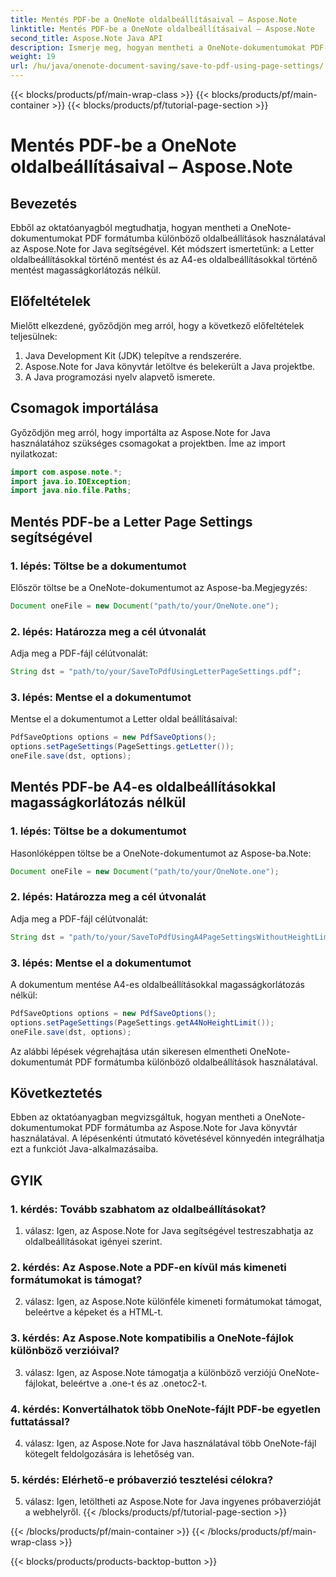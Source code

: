 ```yaml
---
title: Mentés PDF-be a OneNote oldalbeállításaival – Aspose.Note
linktitle: Mentés PDF-be a OneNote oldalbeállításaival – Aspose.Note
second_title: Aspose.Note Java API
description: Ismerje meg, hogyan mentheti a OneNote-dokumentumokat PDF-formátumba Java nyelven az Aspose.Note könyvtár használatával. Lépésről lépésre útmutató kódpéldákkal a különböző oldalbeállításokhoz.
weight: 19
url: /hu/java/onenote-document-saving/save-to-pdf-using-page-settings/
---
```


{{< blocks/products/pf/main-wrap-class >}}
{{< blocks/products/pf/main-container >}}
{{< blocks/products/pf/tutorial-page-section >}}

# Mentés PDF-be a OneNote oldalbeállításaival – Aspose.Note

## Bevezetés

Ebből az oktatóanyagból megtudhatja, hogyan mentheti a OneNote-dokumentumokat PDF formátumba különböző oldalbeállítások használatával az Aspose.Note for Java segítségével. Két módszert ismertetünk: a Letter oldalbeállításokkal történő mentést és az A4-es oldalbeállításokkal történő mentést magasságkorlátozás nélkül.

## Előfeltételek

Mielőtt elkezdené, győződjön meg arról, hogy a következő előfeltételek teljesülnek:

1. Java Development Kit (JDK) telepítve a rendszerére.
2. Aspose.Note for Java könyvtár letöltve és belekerült a Java projektbe.
3. A Java programozási nyelv alapvető ismerete.

## Csomagok importálása

Győződjön meg arról, hogy importálta az Aspose.Note for Java használatához szükséges csomagokat a projektben. Íme az import nyilatkozat:

```java
import com.aspose.note.*;
import java.io.IOException;
import java.nio.file.Paths;
```

## Mentés PDF-be a Letter Page Settings segítségével

### 1. lépés: Töltse be a dokumentumot

Először töltse be a OneNote-dokumentumot az Aspose-ba.Megjegyzés:

```java
Document oneFile = new Document("path/to/your/OneNote.one");
```

### 2. lépés: Határozza meg a cél útvonalát

Adja meg a PDF-fájl célútvonalát:

```java
String dst = "path/to/your/SaveToPdfUsingLetterPageSettings.pdf";
```

### 3. lépés: Mentse el a dokumentumot

Mentse el a dokumentumot a Letter oldal beállításaival:

```java
PdfSaveOptions options = new PdfSaveOptions();
options.setPageSettings(PageSettings.getLetter());
oneFile.save(dst, options);
```

## Mentés PDF-be A4-es oldalbeállításokkal magasságkorlátozás nélkül

### 1. lépés: Töltse be a dokumentumot

Hasonlóképpen töltse be a OneNote-dokumentumot az Aspose-ba.Note:

```java
Document oneFile = new Document("path/to/your/OneNote.one");
```

### 2. lépés: Határozza meg a cél útvonalát

Adja meg a PDF-fájl célútvonalát:

```java
String dst = "path/to/your/SaveToPdfUsingA4PageSettingsWithoutHeightLimit.pdf";
```

### 3. lépés: Mentse el a dokumentumot

A dokumentum mentése A4-es oldalbeállításokkal magasságkorlátozás nélkül:

```java
PdfSaveOptions options = new PdfSaveOptions();
options.setPageSettings(PageSettings.getA4NoHeightLimit());
oneFile.save(dst, options);
```

Az alábbi lépések végrehajtása után sikeresen elmentheti OneNote-dokumentumát PDF formátumba különböző oldalbeállítások használatával.

## Következtetés

Ebben az oktatóanyagban megvizsgáltuk, hogyan mentheti a OneNote-dokumentumokat PDF formátumba az Aspose.Note for Java könyvtár használatával. A lépésenkénti útmutató követésével könnyedén integrálhatja ezt a funkciót Java-alkalmazásaiba.

## GYIK

### 1. kérdés: Tovább szabhatom az oldalbeállításokat?

1. válasz: Igen, az Aspose.Note for Java segítségével testreszabhatja az oldalbeállításokat igényei szerint.

### 2. kérdés: Az Aspose.Note a PDF-en kívül más kimeneti formátumokat is támogat?

2. válasz: Igen, az Aspose.Note különféle kimeneti formátumokat támogat, beleértve a képeket és a HTML-t.

### 3. kérdés: Az Aspose.Note kompatibilis a OneNote-fájlok különböző verzióival?

3. válasz: Igen, az Aspose.Note támogatja a különböző verziójú OneNote-fájlokat, beleértve a .one-t és az .onetoc2-t.

### 4. kérdés: Konvertálhatok több OneNote-fájlt PDF-be egyetlen futtatással?

4. válasz: Igen, az Aspose.Note for Java használatával több OneNote-fájl kötegelt feldolgozására is lehetőség van.

### 5. kérdés: Elérhető-e próbaverzió tesztelési célokra?

5. válasz: Igen, letöltheti az Aspose.Note for Java ingyenes próbaverzióját a webhelyről.
{{< /blocks/products/pf/tutorial-page-section >}}

{{< /blocks/products/pf/main-container >}}
{{< /blocks/products/pf/main-wrap-class >}}

{{< blocks/products/products-backtop-button >}}
